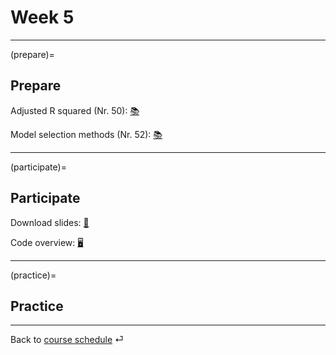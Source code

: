# Week 5


---

(prepare)=
## Prepare

Adjusted R squared (Nr. 50): [📚](https://openintro-ims.netlify.app/model-mlr.html#adjusted-r-squared)

Model selection methods (Nr. 52): [📚](https://openintro-ims.netlify.app/model-mlr.html#model-selection)


---

(participate)=
## Participate


Download slides: [📑](https://drive.google.com/file/d/1-v-4QClDIy9rKlE4vjnC7X3LAZHUldy3/view?usp=sharing)

Code overview: [🖥](../code/code-overview.md)


---

(practice)=
## Practice






---

Back to [course schedule](../docs/course-schedule.md) ⏎
